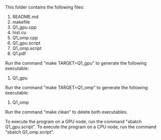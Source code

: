 This folder contains the following files:
1. README.md
2. makefile
3. Q1_gpu.cpp
4. hist.cu 
5. Q1_omp.cpp 
6. Q1_gpu.script 
7. Q1_omp.script
8. Q1.pdf

Run the command "make TARGET=Q1_gpu" to generate the following executable:
1. Q1_gpu

Run the command "make TARGET=Q1_omp" to generate the following executable:
1. Q1_omp

Run the command "make clean" to delete both executables.

To execute the program on a GPU node, run the command "sbatch Q1_gpu.script".
To execute the program on a CPU node, run the command "sbatch Q1_omp.script".